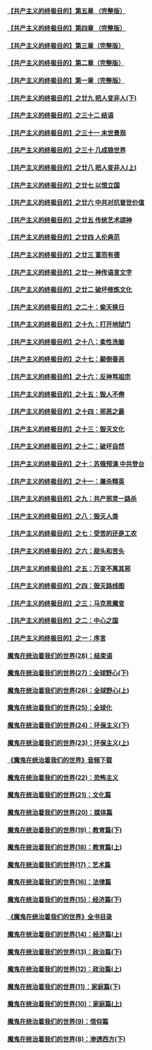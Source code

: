 #### [【共产主义的终极目的】第五章 （完整版）](../pages/nsc422/n11428912.md?t=08140124) 

#### [【共产主义的终极目的】第四章 （完整版）](../pages/nsc422/n11428907.md?t=08140124) 

#### [【共产主义的终极目的】第三章（完整版）](../pages/nsc422/n11428848.md?t=08140124) 

#### [【共产主义的终极目的】第二章（完整版）](../pages/nsc422/n11428831.md?t=08140124) 

#### [【共产主义的终极目的】第一章（完整版）](../pages/nsc422/n11417651.md?t=08140124) 

#### [【共产主义的终极目的】之廿九 把人变非人(下)](../pages/nsc422/n11344140.md?t=08140124) 

#### [【共产主义的终极目的】之三十二 结语](../pages/nsc422/n11360535.md?t=08140124) 

#### [【共产主义的终极目的】之三十一 末世景观](../pages/nsc422/n11351129.md?t=08140124) 

#### [【共产主义的终极目的】之三十 几成狼世界](../pages/nsc422/n11348280.md?t=08140124) 

#### [【共产主义的终极目的】之廿八 把人变非人(上)](../pages/nsc422/n11340492.md?t=08140124) 

#### [【共产主义的终极目的】之廿七 以恨立国](../pages/nsc422/n11336944.md?t=08140124) 

#### [【共产主义的终极目的】之廿六 中共对抗普世价值](../pages/nsc422/n11324785.md?t=08140124) 

#### [【共产主义的终极目的】之廿五 传统艺术颂神](../pages/nsc422/n11296396.md?t=08140124) 

#### [【共产主义的终极目的】之廿四 人伦典范](../pages/nsc422/n11296397.md?t=08140124) 

#### [【共产主义的终极目的】之廿三 富而有德](../pages/nsc422/n11283598.md?t=08140124) 

#### [【共产主义的终极目的】之廿一 神传语言文字](../pages/nsc422/n11263265.md?t=08140124) 

#### [【共产主义的终极目的】之廿二 破坏修炼文化](../pages/nsc422/n11245728.md?t=08140124) 

#### [【共产主义的终极目的】之二十：偷天换日](../pages/nsc422/n11238846.md?t=08140124) 

#### [【共产主义的终极目的】之十九：打开地狱门](../pages/nsc422/n11206376.md?t=08140124) 

#### [【共产主义的终极目的】之十八：柔性洗脑](../pages/nsc422/n11199994.md?t=08140124) 

#### [【共产主义的终极目的】之十七：颠倒善恶](../pages/nsc422/n11179782.md?t=08140124) 

#### [【共产主义的终极目的】之十六：反神骂祖宗](../pages/nsc422/n11166798.md?t=08140124) 

#### [【共产主义的终极目的】之十五：毁人不倦](../pages/nsc422/n11166792.md?t=08140124) 

#### [【共产主义的终极目的】之十四：邪恶之最](../pages/nsc422/n11150249.md?t=08140124) 

#### [【共产主义的终极目的】之十三：毁灭文化](../pages/nsc422/n11135227.md?t=08140124) 

#### [【共产主义的终极目的】之十二：破坏自然](../pages/nsc422/n11135214.md?t=08140124) 

#### [【共产主义的终极目的】之十：苏俄预演 中共登台](../pages/nsc422/n11118424.md?t=08140124) 

#### [【共产主义的终极目的】之十一：屠杀精英](../pages/nsc422/n11118442.md?t=08140124) 

#### [【共产主义的终极目的】之九：共产邪灵一路杀](../pages/nsc422/n11114139.md?t=08140124) 

#### [【共产主义的终极目的】之八：毁灭人类](../pages/nsc422/n11108503.md?t=08140124) 

#### [【共产主义的终极目的】之七：受苦的还是工农](../pages/nsc422/n11101809.md?t=08140124) 

#### [【共产主义的终极目的】之六：甜头和苦头](../pages/nsc422/n11096971.md?t=08140124) 

#### [【共产主义的终极目的】之五：万变不离其邪](../pages/nsc422/n11091285.md?t=08140124) 

#### [【共产主义的终极目的】之四：毁灭路线图](../pages/nsc422/n11086284.md?t=08140124) 

#### [【共产主义的终极目的】之三：马克思魔变](../pages/nsc422/n11061941.md?t=08140124) 

#### [【共产主义的终极目的】之二：中心之国](../pages/nsc422/n11047728.md?t=08140124) 

#### [【共产主义的终极目的】之一：序言](../pages/nsc422/n11086077.md?t=08140124) 

#### [魔鬼在统治着我们的世界(28)：结束语](../pages/nsc422/n10936246.md?t=08140124) 

#### [魔鬼在统治着我们的世界(27)：全球野心(下)](../pages/nsc422/n10928319.md?t=08140124) 

#### [魔鬼在统治着我们的世界(26)：全球野心(上)](../pages/nsc422/n10900318.md?t=08140124) 

#### [魔鬼在统治着我们的世界(25)：全球化](../pages/nsc422/n10788205.md?t=08140124) 

#### [魔鬼在统治着我们的世界(24)：环保主义(下)](../pages/nsc422/n10695307.md?t=08140124) 

#### [魔鬼在统治着我们的世界(23)：环保主义(上)](../pages/nsc422/n10688613.md?t=08140124) 

#### [《魔鬼在统治着我们的世界》音频下载](../pages/nsc422/n10635553.md?t=08140124) 

#### [魔鬼在统治着我们的世界(22)：恐怖主义](../pages/nsc422/n10614727.md?t=08140124) 

#### [魔鬼在统治着我们的世界(21)：文化篇](../pages/nsc422/n10597706.md?t=08140124) 

#### [魔鬼在统治着我们的世界(20)：媒体篇](../pages/nsc422/n10586579.md?t=08140124) 

#### [魔鬼在统治着我们的世界(19)：教育篇(下)](../pages/nsc422/n10564808.md?t=08140124) 

#### [魔鬼在统治着我们的世界(18)：教育篇(上)](../pages/nsc422/n10526970.md?t=08140124) 

#### [魔鬼在统治着我们的世界(17)：艺术篇](../pages/nsc422/n10499093.md?t=08140124) 

#### [魔鬼在统治着我们的世界(16)：法律篇](../pages/nsc422/n10485969.md?t=08140124) 

#### [魔鬼在统治着我们的世界(15)：经济篇(下)](../pages/nsc422/n10469975.md?t=08140124) 

#### [《魔鬼在统治着我们的世界》全书目录](../pages/nsc422/n10464261.md?t=08140124) 

#### [魔鬼在统治着我们的世界(14)：经济篇(上)](../pages/nsc422/n10457370.md?t=08140124) 

#### [魔鬼在统治着我们的世界(13)：政治篇(下)](../pages/nsc422/n10448270.md?t=08140124) 

#### [魔鬼在统治着我们的世界(12)：政治篇(上)](../pages/nsc422/n10444576.md?t=08140124) 

#### [魔鬼在统治着我们的世界(11)：家庭篇(下)](../pages/nsc422/n10440961.md?t=08140124) 

#### [魔鬼在统治着我们的世界(10)：家庭篇(上)](../pages/nsc422/n10435448.md?t=08140124) 

#### [魔鬼在统治着我们的世界(9)：信仰篇](../pages/nsc422/n10432159.md?t=08140124) 

#### [魔鬼在统治着我们的世界(8)：渗透西方(下)](../pages/nsc422/n10429603.md?t=08140124) 

